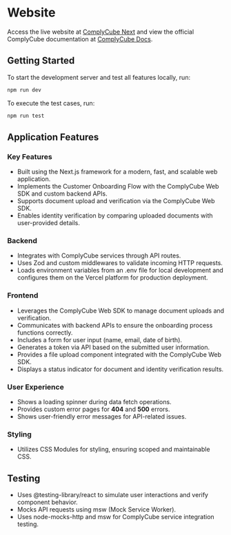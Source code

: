 # Website

Access the live website at [ComplyCube Next](https://complycube-next.vercel.app/) and view the official ComplyCube documentation at [ComplyCube Docs](https://docs.complycube.com/documentation).

## Getting Started

To start the development server and test all features locally, run:

```bash
npm run dev
```

To execute the test cases, run:

```bash
npm run test
```

## Application Features

### Key Features

- Built using the Next.js framework for a modern, fast, and scalable web application.
- Implements the Customer Onboarding Flow with the ComplyCube Web SDK and custom backend APIs.
- Supports document upload and verification via the ComplyCube Web SDK.
- Enables identity verification by comparing uploaded documents with user-provided details.

### Backend

- Integrates with ComplyCube services through API routes.
- Uses Zod and custom middlewares to validate incoming HTTP requests.
- Loads environment variables from an .env file for local development and configures them on the Vercel platform for production deployment.

### Frontend

- Leverages the ComplyCube Web SDK to manage document uploads and verification.
- Communicates with backend APIs to ensure the onboarding process functions correctly.
- Includes a form for user input (name, email, date of birth).
- Generates a token via API based on the submitted user information.
- Provides a file upload component integrated with the ComplyCube Web SDK.
- Displays a status indicator for document and identity verification results.

### User Experience

- Shows a loading spinner during data fetch operations.
- Provides custom error pages for **404** and **500** errors.
- Shows user-friendly error messages for API-related issues.

### Styling

- Utilizes CSS Modules for styling, ensuring scoped and maintainable CSS.

## Testing

- Uses @testing-library/react to simulate user interactions and verify component behavior.
- Mocks API requests using msw (Mock Service Worker).
- Uses node-mocks-http and msw for ComplyCube service integration testing.
